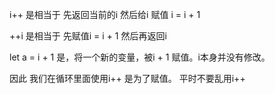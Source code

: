 i++
是相当于
先返回当前的i
然后给i 赋值 i = i + 1

++i
是相当于
先赋值i = i + 1
然后再返回i

let a = i + 1
是，将一个新的变量，被i + 1 赋值。i本身并没有修改。

因此 我们在循环里面使用i++ 是为了赋值。
平时不要乱用i++